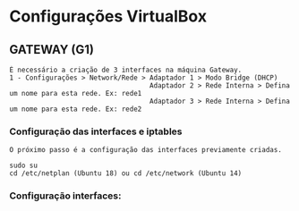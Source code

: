# Configurações VirtualBox
  ## GATEWAY (G1)
    É necessário a criação de 3 interfaces na máquina Gateway.
    1 - Configurações > Network/Rede > Adaptador 1 > Modo Bridge (DHCP)
                                       Adaptador 2 > Rede Interna > Defina um nome para esta rede. Ex: rede1
                                       Adaptador 3 > Rede Interna > Defina um nome para esta rede. Ex: rede2
                                       
  ### Configuração das interfaces e iptables
    O próximo passo é a configuração das interfaces previamente criadas.
    
    sudo su
    cd /etc/netplan (Ubuntu 18) ou cd /etc/network (Ubuntu 14)
    
  ### Configuração interfaces:
    
